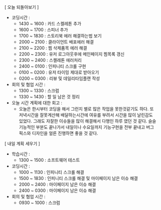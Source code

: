 [ 오늘 되돌아보기 ]

- 코딩시간 :
  - 1430 ~ 1600 : 카드 스켈레톤 추가
  - 1600 ~ 1700 : 스피너 추가
  - 1700 ~ 1830 : 스토리북 에러 해결하는법 보기
  - 2000 ~ 2100 : 클라이언트 배포에러 해결
  - 2100 ~ 2200 : 찜 삭제품목 에러 해결
  - 2200 ~ 2300 : 유저 로그아웃후에 메인페이지 찜목록 갱신
  - 2300 ~ 2400 : 스켈레톤 에러처리
  - 2400 ~ 0100 : 인피니티 스크롤 구현
  - 0100 ~ 0200 : 유저 타이밍 제대로 받아오기
  - 0200 ~ 0300 : 리뷰 및 데일리타임플랜 작성
- 회의 및 협업 시간 :
  - 1300 ~ 1330 : 스크럼
  - 1330 ~ 1430 : 할 일 남은 것 정리
- 오늘 시간 계획에 대한 회고 :
  - 오늘은 한시부터 코딩을 해서 그런지 별로 많은 작업을 못한것같기도 하다. 또 저녁시간을 잘못계산해 배달하는시간에 여유를 부려서 시간을 많이 날린감도 있었다. 그래도 자잘한 이슈들을 많이 해결해서 다행인 하루 였던 것 같다. 슬슬 기능적인 부분도 끝나가서 내일이나 수요일까지 기능구현을 전부 끝내고 버그픽스와 디자인을 얼른 진행하면 좋을 것 같다.

[ 내일 계획 세우기 ]

- 학습시간 : 
  - 1300 ~ 1500 : 소프트웨어 테스트
- 코딩시간 :
  - 1000 ~ 1130 : 인피니티 스크롤 해결
  - 1500 ~ 1830 : 인피니티 스크롤 해결 및 마이페이지 남은 이슈 해결
  - 2000 ~ 2400 : 마이페이지 남은 이슈 해결
  - 2400 ~ 0300 : 마이페이지 남은 이슈 해결
- 회의 및 협업 시간 :
  - 0930 ~ 1000 : 스크럼